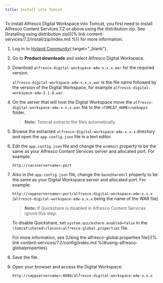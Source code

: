 ```yaml
---
title: Install into Tomcat 
---
```

To install Alfresco Digital Workspace into Tomcat, you first need to install Alfresco Content Services 7.2 or above using the distribution zip. See [Installing using distribution zip]({% link content-services/7.2/install/zip/index.md %}) for more information.

1. Log in to [Hyland Community](https://community.hyland.com/products/alfresco){:target="_blank"}.

2. Go to **Product downloads** and select Alfresco Digital Workspace.

3. Download `alfresco-digital-workspace-adw-x.x.x.war` for the required version.

    `alfresco-digital-workspace-adw-x.x.x.war` is the file name followed by the version of the Digital Workspace, for example `alfresco-digital-workspace-adw-2.1.0.war`.

4. On the server that will host the Digital Workspace move the `alfresco-digital-workspace-adw-x.x.x.war` file to the `<TOMCAT_HOME>/webapps` folder.

   > **Note:** Tomcat extracts the files automatically.

5. Browse the extracted `alfresco-digital-workspace-adw-x.x.x` directory and open the `app.config.json` file in a text editor.

6. Edit the `app.config.json` file and change the `ecmHost` property to be the same as your Alfresco Content Services server and allocated port. For example:

    `http://<acsservername>:port`

7. Also in the `app.config.json` file, change the `baseShareUrl` property to be the same as your Digital Workspace server and allocated port. For example:

    `http://<appservername>:port/alfresco-digital-workspace-adw-x.x.x` (`alfresco-digital-workspace-adw-x.x.x` being the name of the WAR file)

   > **Note:** If Quickshare is disabled in Alfresco Content Services ignore this step.

    To disable Quickshare, set `system.quickshare.enabled=false` in the `\tomcat\shared\classes\alfresco-global.properties` file.

    For more information, see [Using the alfresco-global.properties file]({% link content-services/7.2/config/index.md %}#using-alfresco-globalproperties).

8. Save the file.

9. Open your browser and access the Digital Workspace:

    `http://<appservername>:8080/alfresco-digital-workspace-adw-x.x.x`
